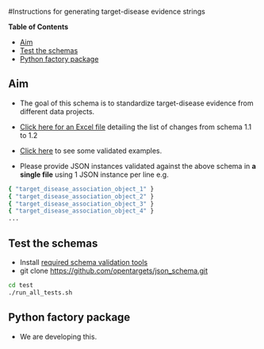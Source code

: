 #Instructions for generating target-disease evidence strings

<!-- START doctoc generated TOC please keep comment here to allow auto update -->
<!-- DON'T EDIT THIS SECTION, INSTEAD RE-RUN doctoc TO UPDATE -->
**Table of Contents** 

  - [Aim](#aim)
  - [Test the schemas](#test-the-schemas)
  - [Python factory package](#python-factory-package)

<!-- END doctoc generated TOC please keep comment here to allow auto update -->

## Aim

- The goal of this schema is to standardize target-disease evidence from different data projects.

- [Click here for an Excel file](https://github.com/opentargets/json_schema/blob/master/doc/json_schema_migration_from_1.1_to_1.2.xlsx?raw=true) detailing the list of changes from schema 1.1 to 1.2

- [Click here](../examples) to see some validated examples.

- Please provide JSON instances validated against the above schema in **a single file** using 1 JSON instance per line e.g.
```bash
{ "target_disease_association_object_1" }
{ "target_disease_association_object_2" }
{ "target_disease_association_object_3" }
{ "target_disease_association_object_4" }
...
```


## Test the schemas

- Install [required schema validation tools](../test/README.md)
- git clone https://github.com/opentargets/json_schema.git

```bash
cd test
./run_all_tests.sh
```


## Python factory package

- We are developing this.
